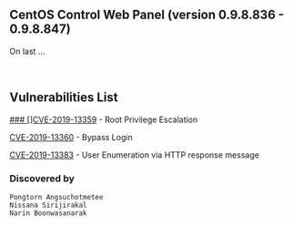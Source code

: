 ## CentOS Control Web Panel (version 0.9.8.836 - 0.9.8.847)
On last ...

<br>

## Vulnerabilities List

[### []CVE-2019-13359](https://github.com/i3umi3iei3ii/CentOS-Control-Web-Panel-CVE/blob/master/CVE-2019-13359.md) - Root Privilege Escalation

[CVE-2019-13360](https://github.com/i3umi3iei3ii/CentOS-Control-Web-Panel-CVE/blob/master/CVE-2019-13360.md) - Bypass Login

[CVE-2019-13383](https://github.com/i3umi3iei3ii/CentOS-Control-Web-Panel-CVE/blob/master/CVE-2019-13383.md) - User Enumeration via HTTP response message

### Discovered by
```
Pongtorn Angsuchotmetee
Nissana Sirijirakal
Narin Boonwasanarak
```
